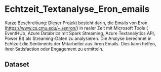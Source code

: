 # Echtzeit_Textanalyse_Eron_emails
Kurze Beschreibung: Dieser Projekt besteht darin, die Emails von Eron (https://www.cs.cmu.edu/~./enron/) in realer Zeit mit Microsoft Tools ( EventHUb, Azure Databrics mit Spark Streaming, Azure Textanalytics API, Power BI) als Streaming-Daten zu analysieren. Die Analyse berechnet in Echtzeit die Sentiments der Mitarbeiter aus ihren Emails. Dies kann helfen, ihrer Satisfaction oder Engagement zu ermitteln. 
## Dataset
